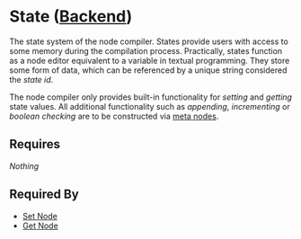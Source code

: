 # State ([Backend](../../backend.md))

The state system of the node compiler. States provide users with access to some memory during the compilation process. Practically, states function as a node editor equivalent to a variable in textual programming. They store some form of data, which can be referenced by a unique string considered the *state id*.

The node compiler only provides built-in functionality for *setting* and *getting* state values. All additional functionality such as *appending*, *incrementing* or *boolean checking* are to be constructed via [meta nodes](../nodes/meta_node.md).

## Requires

*Nothing*

## Required By

- [Set Node](../nodes/compiler_nodes/set.md)
- [Get Node](../nodes/compiler_nodes/get.md)
